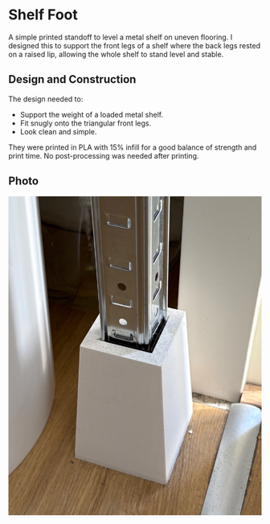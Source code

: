# Shelf Foot

A simple printed standoff to level a metal shelf on uneven flooring. I designed this to support the front legs of a shelf where the back legs rested on a raised lip, allowing the whole shelf to stand level and stable.

## Design and Construction

The design needed to:
- Support the weight of a loaded metal shelf.
- Fit snugly onto the triangular front legs.
- Look clean and simple.

They were printed in PLA with 15% infill for a good balance of strength and print time. No post-processing was needed after printing.

## Photo
![Image of the shelf foot](/ShelfFoot/Shelf_Foot.jpeg)
